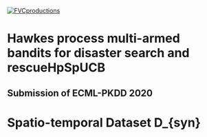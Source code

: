 <a href="https://anonymous.4open.science/r/475a5b4d-9521-4c47-8bcb-94a5b2c1cae0/"><img src="https://pasteboard.co/J232l76.jpg" title="FVCproductions" alt="FVCproductions"></a>

# Hawkes process multi-armed bandits for disaster search and rescueHpSpUCB 
## Submission of ECML-PKDD 2020

# Spatio-temporal Dataset D_{syn}



